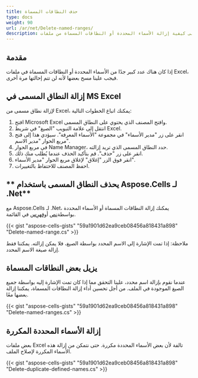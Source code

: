 ```yaml
---
title: حذف النطاقات المسماة
type: docs
weight: 90
url: /ar/net/Delete-named-ranges/
description: يمكنك التعرف على كيفية إزالة الأسماء المحددة أو النطاقات المسماة من ملفات Excel أو OpenOffice باستخدام Aspose.Cells لـ .Net.
---
```

##  **مقدمة**
إذا كان هناك عدد كبير جدًا من الأسماء المحددة أو النطاقات المسماة في ملفات Excel، فيجب علينا مسح بعضها لأنه لن تتم إحالتها مرة أخرى.

##  **إزالة النطاق المسمى في MS Excel**

لإزالة نطاق مسمى من Excel، يمكنك اتباع الخطوات التالية:
1. افتح Microsoft Excel وافتح المصنف الذي يحتوي على النطاق المسمى.
2. انتقل إلى علامة التبويب "الصيغ" في شريط Excel.
3. انقر على زر "مدير الأسماء" في مجموعة "الأسماء المعرفة". سيؤدي هذا إلى فتح مربع الحوار "مدير الاسم".
4. في مربع الحوار Name Manager، حدد النطاق المسمى الذي تريد إزالته.
5. انقر على زر "حذف". قم بتأكيد الحذف عندما يُطلب منك ذلك.
6. انقر فوق الزر "إغلاق" لإغلاق مربع الحوار "مدير الأسماء".
7. احفظ المصنف للاحتفاظ بالتغييرات.


##  ** يحذف النطاق المسمى باستخدام Aspose.Cells لـ .Net**
 مع Aspose.Cells لـ .Net، يمكنك إزالة النطاقات المسماة أو الأسماء المحددة بواسطة[نص](https://reference.aspose.com/cells/net/aspose.cells/namecollection/remove/#remove) أو[فِهرِس](https://reference.aspose.com/cells/net/aspose.cells/namecollection/removeat/#removeat) في القائمة.

{{< gist "aspose-cells-gists" "59a1901d62ea9ceb08456a818431a898" "Delete-named-range.cs" >}}

ملاحظة: إذا تمت الإشارة إلى الاسم المحدد بواسطة الصيغ، فلا يمكن إزالته. يمكننا فقط إزالة صيغة الاسم المحدد.

##  **يزيل بعض النطاقات المسماة**
عندما نقوم بإزالة اسم محدد، علينا التحقق مما إذا كان تمت الإشارة إليه بواسطة جميع الصيغ الموجودة في الملف.
من أجل تحسين أداء إزالة النطاقات المسماة، يمكننا إزالة بعضها معًا.

{{< gist "aspose-cells-gists" "59a1901d62ea9ceb08456a818431a898" "Delete-named-ranges.cs" >}}

##  **إزالة الأسماء المحددة المكررة**
بعض ملفات Excel تالفة لأن بعض الأسماء المحددة مكررة. حتى نتمكن من إزالة هذه الأسماء المكررة لإصلاح الملف.

{{< gist "aspose-cells-gists" "59a1901d62ea9ceb08456a818431a898" "Delete-duplicate-defined-names.cs" >}}




